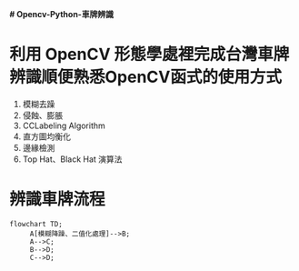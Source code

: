 __# Opencv-Python-車牌辨識__

# 利用 OpenCV 形態學處裡完成台灣車牌辨識順便熟悉OpenCV函式的使用方式
  1. 模糊去躁
  2. 侵蝕、膨脹
  3. CCLabeling Algorithm
  4. 直方圖均衡化
  5. 邊緣檢測
  6. Top Hat、Black Hat 演算法

# 辨識車牌流程
```mermaid
flowchart TD;
     A[模糊降躁、二值化處理]-->B;
     A-->C;
     B-->D;
     C-->D;
```
